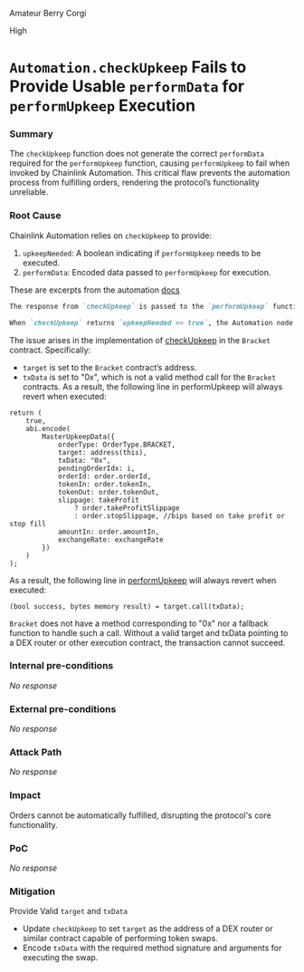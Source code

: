 Amateur Berry Corgi

High

# `Automation.checkUpkeep` Fails to Provide Usable `performData` for `performUpkeep` Execution

### Summary

The `checkUpkeep` function does not generate the correct `performData` required for the `performUpkeep` function, causing `performUpkeep` to fail when invoked by Chainlink Automation. This critical flaw prevents the automation process from fulfilling orders, rendering the protocol’s functionality unreliable.

### Root Cause

Chainlink Automation relies on `checkUpkeep` to provide:
1. `upkeepNeeded`: A boolean indicating if `performUpkeep` needs to be executed.
1. `performData`: Encoded data passed to `performUpkeep` for execution.

These are excerpts from the automation [docs](https://docs.chain.link/chainlink-automation/reference/automation-interfaces)

```md
The response from `checkUpkeep` is passed to the `performUpkeep` function as `performData`. This allows you to perform complex and gas intensive calculations as a simulation offchain and only pass the needed data onchain.
```

```md
When `checkUpkeep` returns `upkeepNeeded == true`, the Automation node broadcasts a transaction to the blockchain to execute your `performUpkeep` function onchain with `performData` as an input.
```

The issue arises in the implementation of [checkUpkeep](https://github.com/sherlock-audit/2024-11-oku/blob/main/oku-custom-order-types/contracts/automatedTrigger/Bracket.sol#L184C5-L197C6) in the `Bracket` contract. Specifically:

* `target` is set to the `Bracket` contract’s address.
* `txData` is set to "0x", which is not a valid method call for the `Bracket` contracts.
As a result, the following line in performUpkeep will always revert when executed:

```solidity
return (
    true,
    abi.encode(
        MasterUpkeepData({
            orderType: OrderType.BRACKET,
            target: address(this),
            txData: "0x",
            pendingOrderIdx: i,
            orderId: order.orderId,
            tokenIn: order.tokenIn,
            tokenOut: order.tokenOut,
            slippage: takeProfit
                ? order.takeProfitSlippage
                : order.stopSlippage, //bips based on take profit or stop fill
            amountIn: order.amountIn,
            exchangeRate: exchangeRate
        })
    )
);
```

As a result, the following line in [performUpkeep](https://github.com/sherlock-audit/2024-11-oku/blob/main/oku-custom-order-types/contracts/automatedTrigger/Bracket.sol#L542) will always revert when executed:
```solidity
(bool success, bytes memory result) = target.call(txData);
```

`Bracket` does not have a method corresponding to "0x" nor a fallback function to handle such a call. Without a valid target and txData pointing to a DEX router or other execution contract, the transaction cannot succeed.


### Internal pre-conditions

_No response_

### External pre-conditions

_No response_

### Attack Path

_No response_

### Impact

Orders cannot be automatically fulfilled, disrupting the protocol's core functionality.

### PoC

_No response_

### Mitigation

Provide Valid `target` and `txData`

* Update `checkUpkeep` to set `target` as the address of a DEX router or similar contract capable of performing token swaps.
* Encode `txData` with the required method signature and arguments for executing the swap.